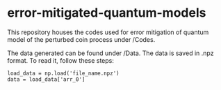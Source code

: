 # error-mitigated-quantum-models

This repository houses the codes used for error mitigation of quantum model of the perturbed coin process under /Codes. 

The data generated can be found under /Data. The data is saved in .npz format. To read it, follow these steps:
```
load_data = np.load('file_name.npz')
data = load_data['arr_0']
```

